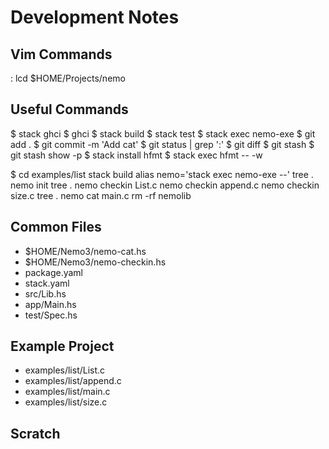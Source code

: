 Development Notes
=================

Vim Commands
------------
  : lcd $HOME/Projects/nemo

Useful Commands
---------------
  $ stack ghci
  $ ghci
  $ stack build
  $ stack test
  $ stack exec nemo-exe
  $ git add .
  $ git commit -m 'Add cat'
  $ git status | grep ':'
  $ git diff
  $ git stash
  $ git stash show -p
  $ stack install hfmt
  $ stack exec hfmt -- -w

  $ cd examples/list
    stack build
    alias nemo='stack exec nemo-exe --'
    tree .
    nemo init
    tree .
    nemo checkin List.c
    nemo checkin append.c
    nemo checkin size.c
    tree .
    nemo cat main.c
    rm -rf nemolib

Common Files
------------
- $HOME/Nemo3/nemo-cat.hs
- $HOME/Nemo3/nemo-checkin.hs
- package.yaml
- stack.yaml
- src/Lib.hs
- app/Main.hs
- test/Spec.hs

Example Project
---------------
- examples/list/List.c
- examples/list/append.c
- examples/list/main.c
- examples/list/size.c

Scratch
-------

  
